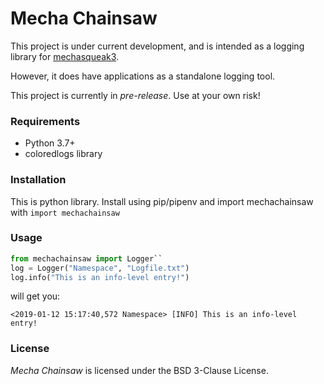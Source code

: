# Mecha Chainsaw

This project is under current development, and is intended as a logging library for [mechasqueak3](https://github.com/FuelRats/pipsqueak3).

However, it does have applications as a standalone logging tool.

This project is currently in *pre-release*.  Use at your own risk!

### Requirements
* Python 3.7+
* coloredlogs library

### Installation
This is python library.  Install using pip/pipenv
and import mechachainsaw with ``import mechachainsaw``


### Usage

```py
from mechachainsaw import Logger``
log = Logger("Namespace", "Logfile.txt")
log.info("This is an info-level entry!")
```


will get you:
```
<2019-01-12 15:17:40,572 Namespace> [INFO] This is an info-level entry!
```


### License

*Mecha Chainsaw* is licensed under the BSD 3-Clause License.

